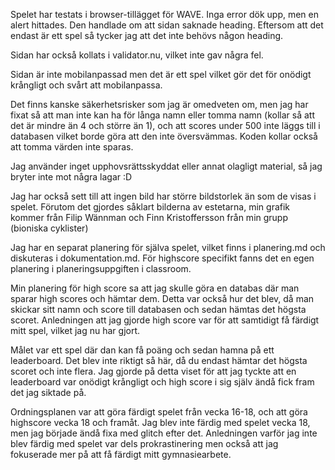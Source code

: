 Spelet har testats i browser-tillägget för WAVE. Inga error dök upp, men en alert hittades. Den handlade om att sidan saknade heading. Eftersom att det endast är ett spel så tycker jag att det inte behövs någon heading.

Sidan har också kollats i validator.nu, vilket inte gav några fel.

Sidan är inte mobilanpassad men det är ett spel vilket gör det för onödigt krångligt och svårt att mobilanpassa.

Det finns kanske säkerhetsrisker som jag är omedveten om, men jag har fixat så att man inte kan ha för långa namn eller tomma namn (kollar så att det är mindre än 4 och större än 1), och att scores under 500 inte läggs till i databasen vilket borde göra att den inte översvämmas. Koden kollar också att tomma värden inte sparas.

Jag använder inget upphovsrättsskyddat eller annat olagligt material, så jag bryter inte mot några lagar :D

Jag har också sett till att ingen bild har större bildstorlek än som de visas i spelet. Förutom det gjordes såklart bilderna av estetarna, min grafik kommer från Filip Wännman och Finn Kristoffersson från min grupp (bioniska cyklister)





Jag har en separat planering för själva spelet, vilket finns i planering.md och diskuteras i dokumentation.md. För highscore specifikt fanns det en egen planering i planeringsuppgiften i classroom.

Min planering för high score sa att jag skulle göra en databas där man sparar high scores och hämtar dem. Detta var också hur det blev, då man skickar sitt namn och score till databasen och sedan hämtas det högsta scoret. Anledningen att jag gjorde high score var för att samtidigt få färdigt mitt spel, vilket jag nu har gjort.

Målet var ett spel där dan kan få poäng och sedan hamna på ett leaderboard. Det blev inte riktigt så här, då du endast hämtar det högsta scoret och inte flera. Jag gjorde på detta viset för att jag tyckte att en leaderboard var onödigt krångligt och high score i sig själv ändå fick fram det jag siktade på.

Ordningsplanen var att göra färdigt spelet från vecka 16-18, och att göra highscore vecka 18 och framåt.
Jag blev inte färdig med spelet vecka 18, men jag började ändå fixa med glitch efter det. Anledningen varför jag inte blev färdig med spelet var dels prokrastinering men också att jag fokuserade mer på att få färdigt mitt gymnasiearbete.
